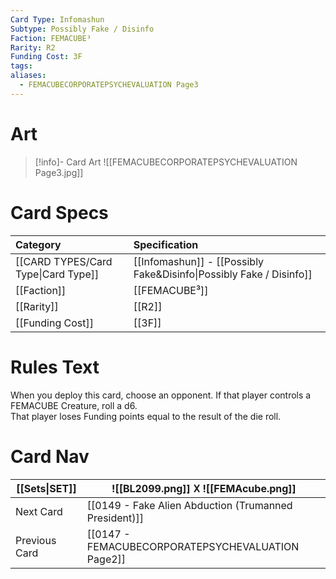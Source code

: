 ```yaml
---
Card Type: Infomashun
Subtype: Possibly Fake / Disinfo
Faction: FEMACUBE³
Rarity: R2
Funding Cost: 3F
tags: 
aliases:
  - FEMACUBECORPORATEPSYCHEVALUATION Page3
---
```

# Art

> [!info]- Card Art
> ![[FEMACUBECORPORATEPSYCHEVALUATION Page3.jpg]]

# Card Specs

| Category | Specification| 
| :--- | :--- |
| [[CARD TYPES/Card Type\|Card Type]] | [[Infomashun]] - [[Possibly Fake&Disinfo\|Possibly Fake / Disinfo]] |  
| [[Faction]] | [[FEMACUBE³]] | 
| [[Rarity]] | [[R2]] | 
| [[Funding Cost]] | [[3F]] |  

# Rules Text  

When you deploy this card, choose an opponent.
If that player controls a FEMACUBE Creature, roll a d6.  
That player loses Funding points equal to the result of the die roll. 

# Card Nav

| [[Sets\|SET]] |  ![[BL2099.png]] 𐌢 ![[FEMAcube.png]] |
| ------------- | ------------------------------ |
| Next Card     | [[0149 - Fake Alien Abduction (Trumanned President)]] |
| Previous Card | [[0147 - FEMACUBECORPORATEPSYCHEVALUATION Page2]] |


